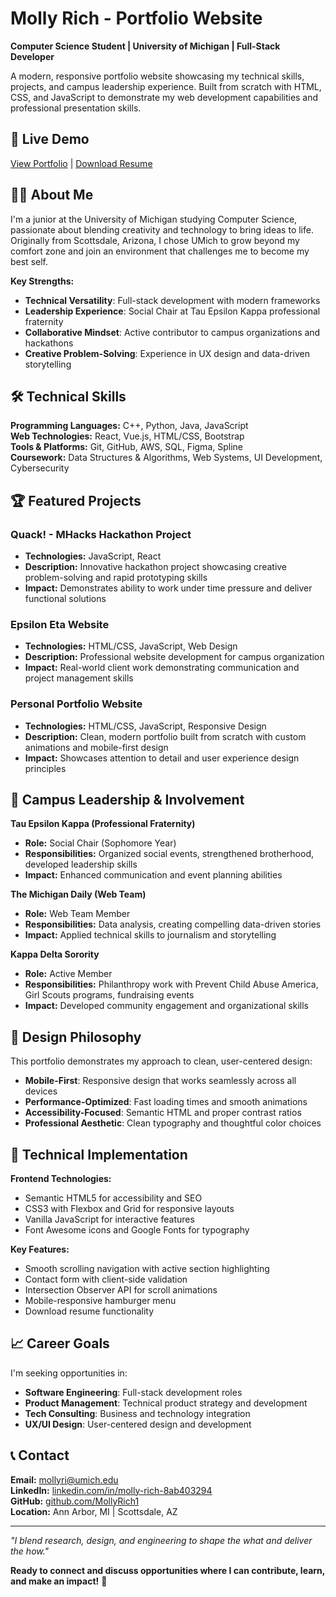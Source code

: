 # Molly Rich - Portfolio Website

**Computer Science Student | University of Michigan | Full-Stack Developer**

A modern, responsive portfolio website showcasing my technical skills, projects, and campus leadership experience. Built from scratch with HTML, CSS, and JavaScript to demonstrate my web development capabilities and professional presentation skills.

## 🚀 Live Demo
[View Portfolio](https://mollyrich1.github.io/Portfolio/) | [Download Resume](Molly-Rich-Resume.pdf)

## 👩‍💻 About Me

I'm a junior at the University of Michigan studying Computer Science, passionate about blending creativity and technology to bring ideas to life. Originally from Scottsdale, Arizona, I chose UMich to grow beyond my comfort zone and join an environment that challenges me to become my best self.

**Key Strengths:**
- **Technical Versatility**: Full-stack development with modern frameworks
- **Leadership Experience**: Social Chair at Tau Epsilon Kappa professional fraternity
- **Collaborative Mindset**: Active contributor to campus organizations and hackathons
- **Creative Problem-Solving**: Experience in UX design and data-driven storytelling

## 🛠️ Technical Skills

**Programming Languages:** C++, Python, Java, JavaScript  
**Web Technologies:** React, Vue.js, HTML/CSS, Bootstrap  
**Tools & Platforms:** Git, GitHub, AWS, SQL, Figma, Spline  
**Coursework:** Data Structures & Algorithms, Web Systems, UI Development, Cybersecurity

## 🏆 Featured Projects

### Quack! - MHacks Hackathon Project
- **Technologies:** JavaScript, React
- **Description:** Innovative hackathon project showcasing creative problem-solving and rapid prototyping skills
- **Impact:** Demonstrates ability to work under time pressure and deliver functional solutions

### Epsilon Eta Website
- **Technologies:** HTML/CSS, JavaScript, Web Design
- **Description:** Professional website development for campus organization
- **Impact:** Real-world client work demonstrating communication and project management skills

### Personal Portfolio Website
- **Technologies:** HTML/CSS, JavaScript, Responsive Design
- **Description:** Clean, modern portfolio built from scratch with custom animations and mobile-first design
- **Impact:** Showcases attention to detail and user experience design principles

## 🎯 Campus Leadership & Involvement

**Tau Epsilon Kappa (Professional Fraternity)**
- **Role:** Social Chair (Sophomore Year)
- **Responsibilities:** Organized social events, strengthened brotherhood, developed leadership skills
- **Impact:** Enhanced communication and event planning abilities

**The Michigan Daily (Web Team)**
- **Role:** Web Team Member
- **Responsibilities:** Data analysis, creating compelling data-driven stories
- **Impact:** Applied technical skills to journalism and storytelling

**Kappa Delta Sorority**
- **Role:** Active Member
- **Responsibilities:** Philanthropy work with Prevent Child Abuse America, Girl Scouts programs, fundraising events
- **Impact:** Developed community engagement and organizational skills

## 🎨 Design Philosophy

This portfolio demonstrates my approach to clean, user-centered design:
- **Mobile-First**: Responsive design that works seamlessly across all devices
- **Performance-Optimized**: Fast loading times and smooth animations
- **Accessibility-Focused**: Semantic HTML and proper contrast ratios
- **Professional Aesthetic**: Clean typography and thoughtful color choices

## 🚀 Technical Implementation

**Frontend Technologies:**
- Semantic HTML5 for accessibility and SEO
- CSS3 with Flexbox and Grid for responsive layouts
- Vanilla JavaScript for interactive features
- Font Awesome icons and Google Fonts for typography

**Key Features:**
- Smooth scrolling navigation with active section highlighting
- Contact form with client-side validation
- Intersection Observer API for scroll animations
- Mobile-responsive hamburger menu
- Download resume functionality

## 📈 Career Goals

I'm seeking opportunities in:
- **Software Engineering**: Full-stack development roles
- **Product Management**: Technical product strategy and development
- **Tech Consulting**: Business and technology integration
- **UX/UI Design**: User-centered design and development

## 📞 Contact

**Email:** mollyri@umich.edu  
**LinkedIn:** [linkedin.com/in/molly-rich-8ab403294](https://www.linkedin.com/in/molly-rich-8ab403294/)  
**GitHub:** [github.com/MollyRich1](https://github.com/MollyRich1)  
**Location:** Ann Arbor, MI | Scottsdale, AZ

---

*"I blend research, design, and engineering to shape the what and deliver the how."*

**Ready to connect and discuss opportunities where I can contribute, learn, and make an impact!** 🚀
